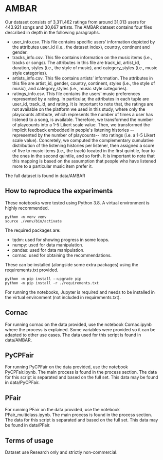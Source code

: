# AMBAR

Our dataset consists of 3,311,462 ratings from around 31,013 users for 443.921 songs and 30,667 artists. The AMBAR dataset contains
four files described in depth in the following paragraphs.

- user_info.csv. This file contains specific users’ information depicted by the attributes user_id (i.e., the dataset index), country, continent and gender.
- tracks_info.csv. This file contains information on the music items (i.e., tracks or songs). The attributes in this file are track_id, artist_id, duration, styles (i.e., the style of music), and category_styles (i.e., music style categories).
- artists_info.csv. This file contains artists’ information. The attributes in this file are artist_id, gender, country, continent, styles (i.e., the style of music), and category_styles (i.e., music style categories).
- ratings_info.csv. This file contains the users’ music preferences represented by a rating. In particular, the attributes in each tuple are user_id, track_id, and rating. It is important to note that, the ratings are not available on the platform we used in this study, where only the playcounts attribute, which represents the number of times a user has listened to a song, is available. Therefore, we transformed the number of playcounts into a 1-5 Likert scale value.  Then, we transformed the implicit feedback embedded in people's listening histories -- represented by the number of playcounts-- into ratings (i.e. a 1-5 Likert scale value).  Concretely, we computed the complementary cumulative distribution of the listening histories per listener, then assigned a score of five to music items (i.e., the track) located in the first quintile, four to the ones in the second quintile, and so forth. It is important to note that this mapping is based on the assumption that people who have listened more to a particular music item prefer it.

The full dataset is found in data/AMBAR


## How to reproduce the experiments

These notebooks were tested using Python 3.8. A virtual environment is highly recommended.

```shell
python -m venv venv
source ./venv/bin/activate
```

The required packages are:

- tqdm: used for showing progress in some loops.
- numpy: used for data manipulation.
- pandas: used for data manipulation.
- cornac: used for obtaining the recommendations.

These can be installed (alongside some extra packages) using the requirements.txt provided.

```shell
python -m pip install --upgrade pip
python -m pip install -r ./requirements.txt
```

For running the notebooks, Jupyter is required and needs to be installed in the virtual environment (not included in
requirements.txt).

## Cornac

For running cornac on the data provided, use the notebook Cornac.ipynb where the process is explained. Some variables
were provided so it can be adapted to other use cases. The data used for this script is found in data/AMBAR.

## PyCPFair

For running PyCPFair on the data provided, use the notebook PyCPFair.ipynb. The main process is found in the process
section.
The data for this script is separated and based on the full set. This data may be found in data/PyCPFair.

## PFair

For running PFair on the data provided, use the notebook PFair_multiclass.ipynb. The main process is found in the process
section.
The data for this script is separated and based on the full set. This data may be found in data/PFair.

## Terms of usage
Dataset use Research only and strictly non-commercial. 
